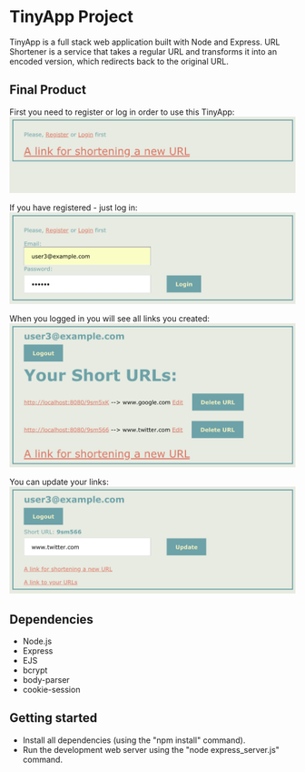 # TinyApp Project

TinyApp is a full stack web application built with Node and Express. URL Shortener is a service that takes a regular URL and transforms it into an encoded version, which redirects back to the original URL.

## Final Product

First you need to register or log in order to use this TinyApp:
![First you need to register or log in in order to use this TinyApp](https://github.com/LuckyLusik/TinyAppProject/blob/master/docs/urls-page.png)

If you have registered - just log in:
![If you registered just log in](https://github.com/LuckyLusik/TinyAppProject/blob/master/docs/login-page.png)

When you logged in you will see all links you created:
![When you logged in you will see all links you created](https://github.com/LuckyLusik/TinyAppProject/blob/master/docs/links.png)

You can update your links:
![You can update your links](https://github.com/LuckyLusik/TinyAppProject/blob/master/docs/user_new.png)

## Dependencies

- Node.js
- Express
- EJS
- bcrypt
- body-parser
- cookie-session

## Getting started

- Install all dependencies (using the "npm install" command).
- Run the development web server using the "node express_server.js" command.
